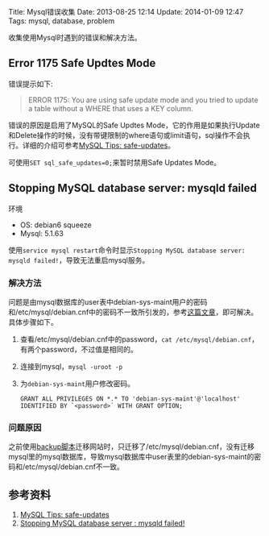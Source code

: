 Title: Mysql错误收集
Date: 2013-08-25 12:14
Update: 2014-01-09 12:47
Tags: mysql, database, problem

[1]: http://dev.mysql.com/doc/refman/5.5/en/mysql-tips.html#safe-updates "mysql tips: safe updates"
[2]: http://www.happysysadm.com/2011/01/stopping-mysql-database-server-mysqld.html "Stopping MySQL database server : mysqld failed!"

收集使用Mysql时遇到的错误和解决方法。

## Error 1175 Safe Updtes Mode
错误提示如下:

> ERROR 1175: You are using safe update mode and you tried to update a table without a WHERE that uses a KEY column.

错误的原因是启用了MySQL的Safe Updtes Mode，它的作用是如果执行Update和Delete操作的时候，没有带键限制的where语句或limit语句，sql操作不会执行。详细的介绍可参考[MySQL Tips: safe-updates][1]。

可使用`SET sql_safe_updates=0;`来暂时禁用Safe Updates Mode。

## Stopping MySQL database server: mysqld failed

环境

*  OS: debian6 squeeze
*  Mysql: 5.1.63

使用`service mysql restart`命令时显示`Stopping MySQL database server: mysqld failed!`，导致无法重启mysql服务。

### 解决方法

问题是由mysql数据库的user表中debian-sys-maint用户的密码和/etc/mysql/debian.cnf中的密码不一致所引发的，参考[这篇文章][2]，即可解决。具体步骤如下。

1.  查看/etc/mysql/debian.cnf中的password，`cat /etc/mysql/debian.cnf`，有两个password，不过值是相同的。
2.  连接到mysql，`mysql -uroot -p`
3.  为`debian-sys-maint`用户修改密码。

        GRANT ALL PRIVILEGES ON *.* TO 'debian-sys-maint'@'localhost' IDENTIFIED BY `<password>` WITH GRANT OPTION;

### 问题原因

之前使用[backup脚本](/codes/projects/host_backup)迁移网站时，只迁移了/etc/mysql/debian.cnf，没有迁移mysql里的mysql数据库，导致mysql数据库中user表里的debian-sys-maint的密码和/etc/mysql/debian.cnf不一致。

## 参考资料

1. [MySQL Tips: safe-updates][1]
2. [Stopping MySQL database server : mysqld failed!][2]


